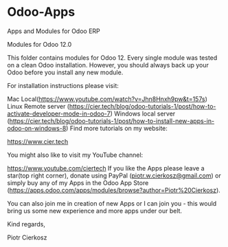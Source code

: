 # Odoo-Apps
Apps and Modules for Odoo ERP

Modules for Odoo 12.0

This folder contains modules for Odoo 12. Every single module was tested on a clean Odoo installation. However, you should always back up your Odoo before you install any new module.

For installation instructions please visit:

Mac Local(https://www.youtube.com/watch?v=Jhn8Hnxh9pw&t=157s)
Linux Remote server (https://cier.tech/blog/odoo-tutorials-1/post/how-to-activate-developer-mode-in-odoo-7)
Windows local server (https://cier.tech/blog/odoo-tutorials-1/post/how-to-install-new-apps-in-odoo-on-windows-8)
Find more tutorials on my website:

https://www.cier.tech

You might also like to visit my YouTube channel:

https://www.youtube.com/ciertech
If you like the Apps please leave a star(top right corner), donate using PayPal (piotr.w.cierkosz@gmail.com) or simply buy any of my Apps in the Odoo App Store (https://apps.odoo.com/apps/modules/browse?author=Piotr%20Cierkosz).

You can also join me in creation of new Apps or I can join you - this would bring us some new experience and more apps under our belt.

Kind regards,

Piotr Cierkosz
